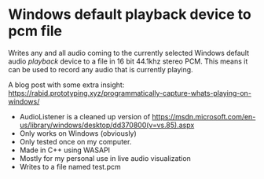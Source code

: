 # Windows default playback device to pcm file
Writes any and all audio coming to the currently selected Windows default audio _playback_ device to a file in 16 bit 44.1khz stereo PCM. This means it can be used to record any audio that is currently playing.

A blog post with some extra insight: https://rabid.prototyping.xyz/programmatically-capture-whats-playing-on-windows/

- AudioListener is a cleaned up version of https://msdn.microsoft.com/en-us/library/windows/desktop/dd370800(v=vs.85).aspx
- Only works on Windows (obviously)
- Only tested once on my computer.
- Made in C++ using WASAPI
- Mostly for my personal use in live audio visualization
- Writes to a file named test.pcm
